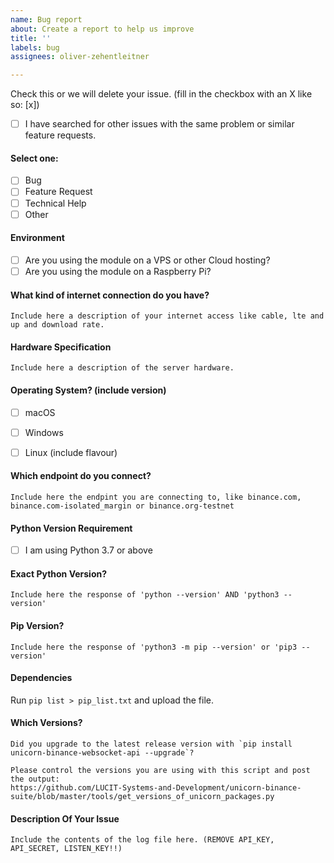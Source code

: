 ```yaml
---
name: Bug report
about: Create a report to help us improve
title: ''
labels: bug
assignees: oliver-zehentleitner

---
```


<!--
Before opening a new issue, please ensure:
- YOU HAVE READ THE ISSUE GUIDELINES! -> https://github.com/LUCIT-Systems-and-Development/unicorn-binance-suite/wiki/Issue-Guidelines
- You search for existing bugs/feature requests
- If related to `unicorn-fy` post to https://github.com/LUCIT-Systems-and-Development/unicorn-fy/issues
- If related to `unicorn-binance-rest-api` post to https://github.com/LUCIT-Systems-and-Development/unicorn-binance-rest-api/issues
- If related to `unicorn-binance-websocket-api` post to https://github.com/LUCIT-Systems-and-Development/unicorn-binance-websocket-api/issues
- Remove extraneous template details
- Do not prefix title with type of issue (Feature Request, Bug, etc.) The appropriate labels will be added during triage.
- Do not delete any of the template, fill all of it in; even if you think it doesn't apply to your issue.
- If you fail to follow these simple instructions, we will close the ticket.
- [x] This is a checked box. **Do not leave spaces around the `x`!**
-->

Check this or we will delete your issue. (fill in the checkbox with an X like so: [x])
- [ ] I have searched for other issues with the same problem or similar feature requests. 

#### Select one:
- [ ] Bug
- [ ] Feature Request
- [ ] Technical Help
- [ ] Other

#### Environment
- [ ] Are you using the module on a VPS or other Cloud hosting?
- [ ] Are you using the module on a Raspberry Pi?

#### What kind of internet connection do you have?
```
Include here a description of your internet access like cable, lte and up and download rate.
```

#### Hardware Specification 
```
Include here a description of the server hardware.
```

#### Operating System? (include version)
- [ ] macOS
- [ ] Windows
- [ ] Linux (include flavour)


#### Which endpoint do you connect?
```
Include here the endpint you are connecting to, like binance.com, binance.com-isolated_margin or binance.org-testnet
```

#### Python Version Requirement
- [ ] I am using Python 3.7 or above

#### Exact Python Version?
```
Include here the response of 'python --version' AND 'python3 --version'
```

#### Pip Version?
```
Include here the response of 'python3 -m pip --version' or 'pip3 --version'
```

#### Dependencies
Run `pip list > pip_list.txt` and upload the file.

#### Which Versions?
```
Did you upgrade to the latest release version with `pip install unicorn-binance-websocket-api --upgrade`?

Please control the versions you are using with this script and post the output: 
https://github.com/LUCIT-Systems-and-Development/unicorn-binance-suite/blob/master/tools/get_versions_of_unicorn_packages.py
```

#### Description Of Your Issue
```
Include the contents of the log file here. (REMOVE API_KEY, API_SECRET, LISTEN_KEY!!)
```
